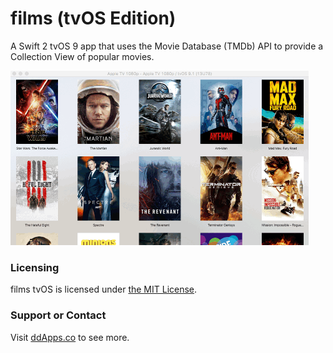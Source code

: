# films (tvOS Edition)
A Swift 2 tvOS 9 app that uses the Movie Database (TMDb) API to provide a Collection View of popular movies.

![](https://github.com/duliodenis/films-tvOS/blob/master/art/screenshot/films.gif)

### Licensing
films tvOS is licensed under [the MIT License](https://github.com/duliodenis/films-tvOS/blob/master/LICENSE).

### Support or Contact
Visit [ddApps.co](http://ddapps.co) to see more.